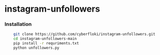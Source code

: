 # instagram-unfollowers

### Installation

```bash
    git clone https://github.com/cyberfloki/instagram-unfollowers.git
    cd instagram-unfollowers-main
    pip install -r requriments.txt
    python unfollowers.py
```
